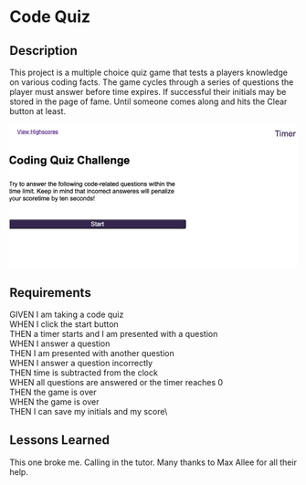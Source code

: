 # Code Quiz

## Description

This project is a multiple choice quiz game that tests a players knowledge on various coding facts.  The game cycles through a series of questions the player must answer before time expires. If successful their initials may be stored in the page of fame. Until someone comes along and hits the Clear button at least. 

![Quiz Game](/assets/images/QuizeGame.png)

## Requirements

GIVEN I am taking a code quiz\
WHEN I click the start button\
THEN a timer starts and I am presented with a question\
WHEN I answer a question\
THEN I am presented with another question\
WHEN I answer a question incorrectly\
THEN time is subtracted from the clock\
WHEN all questions are answered or the timer reaches 0\
THEN the game is over\
WHEN the game is over\
THEN I can save my initials and my score\

## Lessons Learned

This one broke me. Calling in the tutor. Many thanks to Max Allee for all their help.

